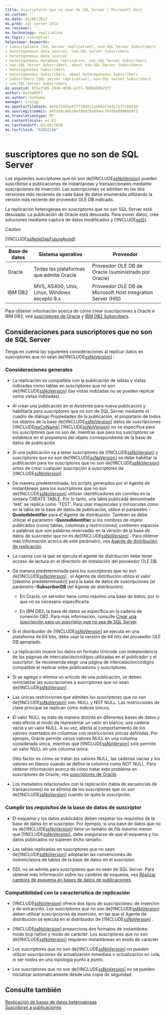```yaml
---
title: Suscriptores que no sean de SQL Server | Microsoft Docs
ms.custom: ''
ms.date: 03/06/2017
ms.prod: sql-server-2014
ms.reviewer: ''
ms.technology: replication
ms.topic: conceptual
helpviewer_keywords:
- subscriptions [SQL Server replication], non-SQL Server Subscribers
- heterogeneous data sources, non-SQL Server Subscribers
- heterogeneous data sources
- heterogeneous database replication, non-SQL Server Subscribers
- non-SQL Server Subscribers, about non-SQL Server Subscribers
- heterogeneous Subscribers
- heterogeneous Subscribers, about heterogeneous Subscribers
- Subscribers [SQL Server replication], non-SQL Server Subscribers
- non-SQL Server Subscribers
ms.assetid: 831e7586-2949-4b9b-a2f3-7b0b699b23ff
author: MashaMSFT
ms.author: mathoma
manager: craigg
ms.openlocfilehash: 8e5b7592ba97f779d3c1aeb83f34317ef7c6833d
ms.sourcegitcommit: b87d36c46b39af8b929ad94ec707dee8800950f5
ms.translationtype: MT
ms.contentlocale: es-ES
ms.lasthandoff: 02/08/2020
ms.locfileid: "63022246"
---
```

# <a name="non-sql-server-subscribers"></a>suscriptores que no son de SQL Server
  Los siguientes suscriptores que no son de[!INCLUDE[ssNoVersion](../../../includes/ssnoversion-md.md)] pueden suscribirse a publicaciones de instantáneas y transaccionales mediante suscripciones de inserción. Las suscripciones se admiten en las dos versiones más recientes de cada base de datos enumerada utilizando la versión más reciente del proveedor OLE DB indicado.  
  
 La replicación heterogénea en suscriptores que no son SQL Server está desusada. La publicación de Oracle está desusada. Para mover datos, cree soluciones mediante captura de datos modificados y [!INCLUDE[ssIS](../../../includes/ssis-md.md)].  
  
> [!CAUTION]  
>  [!INCLUDE[ssNoteDepFutureAvoid](../../../includes/ssnotedepfutureavoid-md.md)]  
  
|Base de datos|Sistema operativo|Proveedor|  
|--------------|----------------------|--------------|  
|Oracle|Todas las plataformas que admite Oracle|Proveedor OLE DB de Oracle (suministrado por Oracle)|  
|IBM DB2|MVS, AS400, Unix, Linux, Windows excepto 9.x|Proveedor OLE DB de Microsoft Host Integration Server (HIS)|  
  
 Para obtener información acerca de cómo crear suscripciones a Oracle e IBM DB2, vea [suscriptores de Oracle](oracle-subscribers.md) y [IBM DB2 Subscribers](ibm-db2-subscribers.md).  
  
## <a name="considerations-for-non-sql-server-subscribers"></a>Consideraciones para suscriptores que no son de SQL Server  
 Tenga en cuenta las siguientes consideraciones al replicar datos en suscriptores que no sean de[!INCLUDE[ssNoVersion](../../../includes/ssnoversion-md.md)] :  
  
### <a name="general-considerations"></a>Consideraciones generales  
  
-   La replicación es compatible con la publicación de tablas y vistas indizadas como tablas en suscriptores que no son de[!INCLUDE[ssNoVersion](../../../includes/ssnoversion-md.md)] (las vistas indizadas no se pueden replicar como vistas indizadas).  
  
-   Al crear una publicación en el Asistente para nueva publicación y habilitarla para suscriptores que no son de SQL Server mediante el cuadro de diálogo Propiedades de la publicación, el propietario de todos los objetos de la base de[!INCLUDE[ssNoVersion](../../../includes/ssnoversion-md.md)] datos de suscripciones [!INCLUDE[msCoName](../../../includes/msconame-md.md)] [!INCLUDE[ssNoVersion](../../../includes/ssnoversion-md.md)] no se especifica para los suscriptores que no son de, mientras que para los suscriptores se establece en el propietario del objeto correspondiente de la base de datos de publicación  
  
-   Si una publicación va a tener suscriptores de [!INCLUDE[ssNoVersion](../../../includes/ssnoversion-md.md)] y suscriptores que no son de[!INCLUDE[ssNoVersion](../../../includes/ssnoversion-md.md)] se debe habilitar la publicación para los suscriptores que no son de[!INCLUDE[ssNoVersion](../../../includes/ssnoversion-md.md)] antes de crear cualquier suscripción a suscriptores de [!INCLUDE[ssNoVersion](../../../includes/ssnoversion-md.md)] .  
  
-   De manera predeterminada, los scripts generados por el Agente de instantáneas para los suscriptores que no son de[!INCLUDE[ssNoVersion](../../../includes/ssnoversion-md.md)] utilizan identificadores sin comillas en la sintaxis CREATE TABLE. Por lo tanto, una tabla publicada denominada 'test' se replica como 'TEST'. Para usar mayúsculas y minúsculas como en la tabla de la base de datos de publicación, utilice el parámetro **-QuotedIdentifier** para el Agente de distribución. También se debe utilizar el parámetro **-QuotedIdentifier** si los nombres de objeto publicados (como tablas, columnas y restricciones) contienen espacios o palabras que son palabras reservadas en la versión de la base de datos de suscriptor que no es de[!INCLUDE[ssNoVersion](../../../includes/ssnoversion-md.md)] . Para obtener más información acerca de este parámetro, vea [Agente de distribución de replicación](../agents/replication-distribution-agent.md).  
  
-   La cuenta con la que se ejecuta el agente de distribución debe tener acceso de lectura en el directorio de instalación del proveedor OLE DB.  
  
-   De manera predeterminada para los suscriptores que no son de[!INCLUDE[ssNoVersion](../../../includes/ssnoversion-md.md)] , el Agente de distribución utiliza el valor [(destino predeterminado)] para la base de datos de suscripciones (el parámetro **-SubscriberDB** del Agente de distribución):  
  
    -   En Oracle, un servidor tiene como máximo una base de datos, por lo que no es necesario especificarla.  
  
    -   En IBM DB2, la base de datos se especifica en la cadena de conexión DB2. Para más información, consulte [Crear una suscripción para un suscriptor que no sea de SQL Server](../create-a-subscription-for-a-non-sql-server-subscriber.md).  
  
-   Si el distribuidor de [!INCLUDE[ssNoVersion](../../../includes/ssnoversion-md.md)] se ejecuta en una plataforma de 64 bits, debe usar la versión de 64 bits del proveedor OLE DB apropiado.  
  
-   La replicación mueve los datos en formato Unicode con independencia de las páginas de intercalación/códigos utilizadas en el publicador y el suscriptor. Se recomienda elegir una página de intercalación/códigos compatible al replicar entre publicadores y suscriptores.  
  
-   Si se agrega o elimina un artículo de una publicación, se deben reinicializar las suscripciones a suscriptores que no sean de[!INCLUDE[ssNoVersion](../../../includes/ssnoversion-md.md)] .  
  
-   Las únicas restricciones que admiten los suscriptores que no son de[!INCLUDE[ssNoVersion](../../../includes/ssnoversion-md.md)] son: NULL y NOT NULL. Las restricciones de clave principal se replican como índices únicos.  
  
-   El valor NULL se trata de manera distinta en diferentes bases de datos y esto afecta al modo de representar un valor en blanco, una cadena vacía y un valor NULL. A su vez, afecta al comportamiento de los valores insertados en columnas con restricciones únicas definidas. Por ejemplo, Oracle permite varios valores NULL en una columna considerada única, mientras que [!INCLUDE[ssNoVersion](../../../includes/ssnoversion-md.md)] solo permite un valor NULL en una columna única.  
  
     Otro factor es cómo se tratan los valores NULL, las cadenas vacías y los valores en blanco cuando se define la columna como NOT NULL. Para obtener información acerca de cómo tratar este problema en suscriptores de Oracle, vea [suscriptores de Oracle](oracle-subscribers.md).  
  
-   Los metadatos relacionados con la replicación (tabla de secuencias de transacciones) no se elimina de los suscriptores que no son de[!INCLUDE[ssNoVersion](../../../includes/ssnoversion-md.md)] cuando se quita la suscripción.  
  
### <a name="conforming-to-the-requirements-of-the-subscriber-database"></a>Cumplir los requisitos de la base de datos de suscriptor  
  
-   El esquema y los datos publicados deben respetar los requisitos de la base de datos en el suscriptor. Por ejemplo, si una base de datos que no es de[!INCLUDE[ssNoVersion](../../../includes/ssnoversion-md.md)] tiene un tamaño de fila máximo menor que [!INCLUDE[ssNoVersion](../../../includes/ssnoversion-md.md)], debe asegurarse de que el esquema y los datos publicados no superen dicho tamaño.  
  
-   Las tablas replicadas en suscriptores que no sean de[!INCLUDE[ssNoVersion](../../../includes/ssnoversion-md.md)] adoptarán las convenciones de nomenclatura de tablas de la base de datos en el suscriptor.  
  
-   DDL no se admite para suscriptores que no sean de SQL Server. Para obtener más información sobre los cambios de esquema, vea [Realizar cambios de esquema en bases de datos de publicaciones](../publish/make-schema-changes-on-publication-databases.md).  
  
### <a name="replication-feature-support"></a>Compatibilidad con la característica de replicación  
  
-   
  [!INCLUDE[ssNoVersion](../../../includes/ssnoversion-md.md)] ofrece dos tipos de suscripciones: de inserción y de extracción. Los suscriptores que no son de[!INCLUDE[ssNoVersion](../../../includes/ssnoversion-md.md)] deben utilizar suscripciones de inserción, en las que el Agente de distribución se ejecuta en el distribuidor de [!INCLUDE[ssNoVersion](../../../includes/ssnoversion-md.md)] .  
  
-   [!INCLUDE[ssNoVersion](../../../includes/ssnoversion-md.md)] proporciona dos formatos de instantánea: modo bcp nativo y modo de carácter. Los suscriptores que no son de[!INCLUDE[ssNoVersion](../../../includes/ssnoversion-md.md)] requieren instantáneas en modo de carácter.  
  
-   Los suscriptores que no son de[!INCLUDE[ssNoVersion](../../../includes/ssnoversion-md.md)] no pueden utilizar suscripciones de actualización inmediata o actualización en cola, ni ser nodos en una topología punto a punto.  
  
-   Los suscriptores que no son de[!INCLUDE[ssNoVersion](../../../includes/ssnoversion-md.md)] no se pueden inicializar automáticamente desde una copia de seguridad.  
  
## <a name="see-also"></a>Consulte también  
 [Replicación de bases de datos heterogéneas](heterogeneous-database-replication.md)   
 [Suscribirse a publicaciones](../subscribe-to-publications.md)  
  
  
